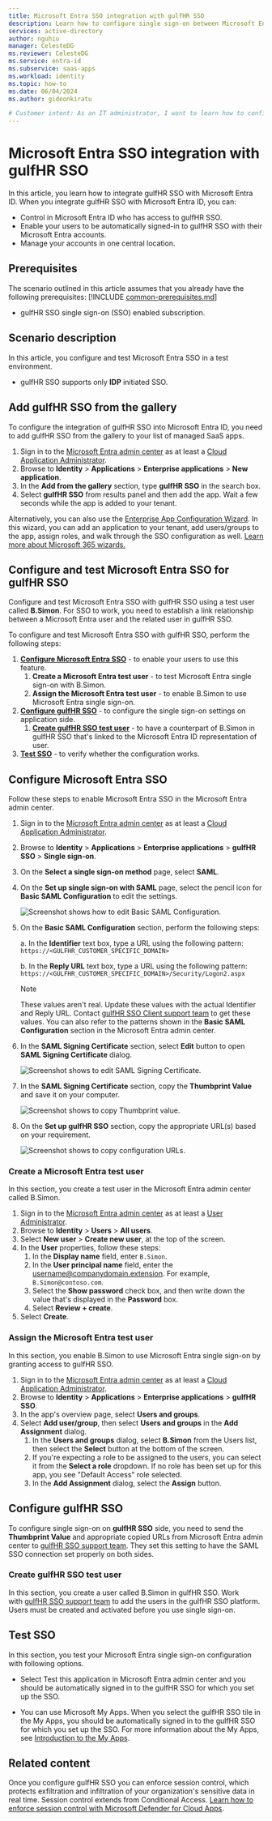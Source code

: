 ```yaml
---
title: Microsoft Entra SSO integration with gulfHR SSO
description: Learn how to configure single sign-on between Microsoft Entra ID and gulfHR SSO.
services: active-directory
author: nguhiu
manager: CelesteDG
ms.reviewer: CelesteDG
ms.service: entra-id
ms.subservice: saas-apps
ms.workload: identity
ms.topic: how-to
ms.date: 06/04/2024
ms.author: gideonkiratu

# Customer intent: As an IT administrator, I want to learn how to configure single sign-on between Microsoft Entra ID and Directory Services so that I can control who has access to Directory Services, enable automatic sign-in with Microsoft Entra accounts, and manage my accounts in one central location.
---
```


# Microsoft Entra SSO integration with gulfHR SSO

In this article,  you learn how to integrate gulfHR SSO with Microsoft Entra ID. When you integrate gulfHR SSO with Microsoft Entra ID, you can:

* Control in Microsoft Entra ID who has access to gulfHR SSO.
* Enable your users to be automatically signed-in to gulfHR SSO with their Microsoft Entra accounts.
* Manage your accounts in one central location.

## Prerequisites
The scenario outlined in this article assumes that you already have the following prerequisites:
[!INCLUDE [common-prerequisites.md](~/identity/saas-apps/includes/common-prerequisites.md)]
* gulfHR SSO single sign-on (SSO) enabled subscription.

## Scenario description

In this article,  you configure and test Microsoft Entra SSO in a test environment.

* gulfHR SSO supports only **IDP** initiated SSO.

## Add gulfHR SSO from the gallery

To configure the integration of gulfHR SSO into Microsoft Entra ID, you need to add gulfHR SSO from the gallery to your list of managed SaaS apps.

1. Sign in to the [Microsoft Entra admin center](https://entra.microsoft.com) as at least a [Cloud Application Administrator](~/identity/role-based-access-control/permissions-reference.md#cloud-application-administrator).
1. Browse to **Identity** > **Applications** > **Enterprise applications** > **New application**.
1. In the **Add from the gallery** section, type **gulfHR SSO** in the search box.
1. Select **gulfHR SSO** from results panel and then add the app. Wait a few seconds while the app is added to your tenant.

Alternatively, you can also use the [Enterprise App Configuration Wizard](https://portal.office.com/AdminPortal/home?Q=Docs#/azureadappintegration). In this wizard, you can add an application to your tenant, add users/groups to the app, assign roles, and walk through the SSO configuration as well. [Learn more about Microsoft 365 wizards.](/microsoft-365/admin/misc/azure-ad-setup-guides)

## Configure and test Microsoft Entra SSO for gulfHR SSO

Configure and test Microsoft Entra SSO with gulfHR SSO using a test user called **B.Simon**. For SSO to work, you need to establish a link relationship between a Microsoft Entra user and the related user in gulfHR SSO.

To configure and test Microsoft Entra SSO with gulfHR SSO, perform the following steps:

1. **[Configure Microsoft Entra SSO](#configure-microsoft-entra-sso)** - to enable your users to use this feature.
    1. **Create a Microsoft Entra test user** - to test Microsoft Entra single sign-on with B.Simon.
    1. **Assign the Microsoft Entra test user** - to enable B.Simon to use Microsoft Entra single sign-on.
1. **[Configure gulfHR SSO](#configure-gulfhr-sso)** - to configure the single sign-on settings on application side.
    1. **[Create gulfHR SSO test user](#create-gulfhr-sso-test-user)** - to have a counterpart of B.Simon in gulfHR SSO that's linked to the Microsoft Entra ID representation of user.
1. **[Test SSO](#test-sso)** - to verify whether the configuration works.

## Configure Microsoft Entra SSO

Follow these steps to enable Microsoft Entra SSO in the Microsoft Entra admin center.

1. Sign in to the [Microsoft Entra admin center](https://entra.microsoft.com) as at least a [Cloud Application Administrator](~/identity/role-based-access-control/permissions-reference.md#cloud-application-administrator).
1. Browse to **Identity** > **Applications** > **Enterprise applications** > **gulfHR SSO** > **Single sign-on**.
1. On the **Select a single sign-on method** page, select **SAML**.
1. On the **Set up single sign-on with SAML** page, select the pencil icon for **Basic SAML Configuration** to edit the settings.

   ![Screenshot shows how to edit Basic SAML Configuration.](common/edit-urls.png "Basic Configuration")

1. On the **Basic SAML Configuration** section, perform the following steps:

    a. In the **Identifier** text box, type a URL using the following pattern:
    `https://<GULFHR_CUSTOMER_SPECIFIC_DOMAIN>`

    b. In the **Reply URL** text box, type a URL using the following pattern:
    `https://<GULFHR_CUSTOMER_SPECIFIC_DOMAIN>/Security/Logon2.aspx`

	> [!NOTE]
	> These values aren't real. Update these values with the actual Identifier and Reply URL. Contact [gulfHR SSO Client support team](mailto:helpdesk@gulfhr.ae) to get these values. You can also refer to the patterns shown in the **Basic SAML Configuration** section in the Microsoft Entra admin center.

1. In the **SAML Signing Certificate** section, select **Edit** button to open **SAML Signing Certificate** dialog.

	![Screenshot shows to edit SAML Signing Certificate.](common/edit-certificate.png)

1. In the **SAML Signing Certificate** section, copy the **Thumbprint Value** and save it on your computer.

    ![Screenshot shows to copy Thumbprint value.](common/copy-thumbprint.png)

1. On the **Set up gulfHR SSO** section, copy the appropriate URL(s) based on your requirement.

	![Screenshot shows to copy configuration URLs.](common/copy-configuration-urls.png)

### Create a Microsoft Entra test user

In this section, you create a test user in the Microsoft Entra admin center called B.Simon.

1. Sign in to the [Microsoft Entra admin center](https://entra.microsoft.com) as at least a [User Administrator](~/identity/role-based-access-control/permissions-reference.md#user-administrator).
1. Browse to **Identity** > **Users** > **All users**.
1. Select **New user** > **Create new user**, at the top of the screen.
1. In the **User** properties, follow these steps:
   1. In the **Display name** field, enter `B.Simon`.  
   1. In the **User principal name** field, enter the username@companydomain.extension. For example, `B.Simon@contoso.com`.
   1. Select the **Show password** check box, and then write down the value that's displayed in the **Password** box.
   1. Select **Review + create**.
1. Select **Create**.

### Assign the Microsoft Entra test user

In this section, you enable B.Simon to use Microsoft Entra single sign-on by granting access to gulfHR SSO.

1. Sign in to the [Microsoft Entra admin center](https://entra.microsoft.com) as at least a [Cloud Application Administrator](~/identity/role-based-access-control/permissions-reference.md#cloud-application-administrator).
1. Browse to **Identity** > **Applications** > **Enterprise applications** > **gulfHR SSO**.
1. In the app's overview page, select **Users and groups**.
1. Select **Add user/group**, then select **Users and groups** in the **Add Assignment** dialog.
   1. In the **Users and groups** dialog, select **B.Simon** from the Users list, then select the **Select** button at the bottom of the screen.
   1. If you're expecting a role to be assigned to the users, you can select it from the **Select a role** dropdown. If no role has been set up for this app, you see "Default Access" role selected.
   1. In the **Add Assignment** dialog, select the **Assign** button.

## Configure gulfHR SSO

To configure single sign-on on **gulfHR SSO** side, you need to send the **Thumbprint Value** and appropriate copied URLs from Microsoft Entra admin center to [gulfHR SSO support team](mailto:helpdesk@gulfhr.ae). They set this setting to have the SAML SSO connection set properly on both sides.

### Create gulfHR SSO test user

In this section, you create a user called B.Simon in gulfHR SSO. Work with [gulfHR SSO support team](mailto:helpdesk@gulfhr.ae) to add the users in the gulfHR SSO platform. Users must be created and activated before you use single sign-on.

## Test SSO 

In this section, you test your Microsoft Entra single sign-on configuration with following options.
 
* Select Test this application in Microsoft Entra admin center and you should be automatically signed in to the gulfHR SSO for which you set up the SSO.
 
* You can use Microsoft My Apps. When you select the gulfHR SSO tile in the My Apps, you should be automatically signed in to the gulfHR SSO for which you set up the SSO. For more information about the My Apps, see [Introduction to the My Apps](https://support.microsoft.com/account-billing/sign-in-and-start-apps-from-the-my-apps-portal-2f3b1bae-0e5a-4a86-a33e-876fbd2a4510).

## Related content

Once you configure gulfHR SSO you can enforce session control, which protects exfiltration and infiltration of your organization's sensitive data in real time. Session control extends from Conditional Access. [Learn how to enforce session control with Microsoft Defender for Cloud Apps](/cloud-app-security/proxy-deployment-any-app).